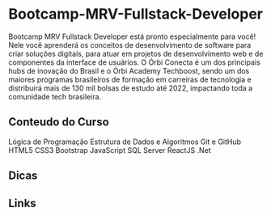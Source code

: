 # Bootcamp-MRV-Fullstack-Developer

Bootcamp MRV Fullstack Developer está pronto especialmente para você! Nele você aprenderá os conceitos de desenvolvimento de software para criar soluções digitais, para atuar em projetos de desenvolvimento web e de componentes da interface de usuários. O Órbi Conecta é um dos principais hubs de inovação do Brasil e o Órbi Academy Techboost, sendo um dos maiores programas brasileiros de formação em carreiras de tecnologia e distribuirá mais de 130 mil bolsas de estudo até 2022, impactando toda a comunidade tech brasileira.

## Conteudo do Curso
Lógica de Programação
Estrutura de Dados e Algoritmos
Git e GitHub
HTML5 CSS3
Bootstrap
JavaScript
SQL Server
ReactJS
.Net

## Dicas


## Links

